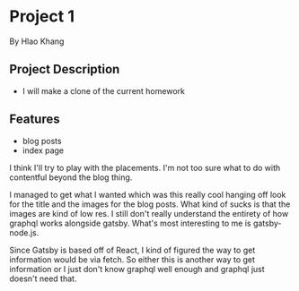 # Project 1
By Hlao Khang

## Project Description
- I will make a clone of the current homework

## Features
- blog posts
- index page

I think I'll try to play with the placements. I'm not too sure what to do with contentful beyond the blog thing.

I managed to get what I wanted which was this really cool hanging off look for the title and the images for the blog posts.
What kind of sucks is that the images are kind of low res. I still don't really understand the entirety of how graphql works
alongside gatsby. What's most interesting to me is gatsby-node.js.

Since Gatsby is based off of React, I kind of figured the way to get information would be via fetch. So either this is another
way to get information or I just don't know graphql well enough and graphql just doesn't need that.